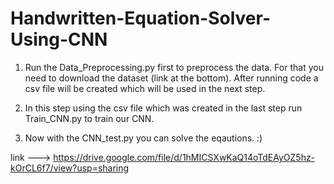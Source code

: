 # Handwritten-Equation-Solver-Using-CNN

1) Run the Data_Preprocessing.py first to preprocess the data. For that you need to download the dataset (link at the bottom).
After running code a csv file will be created which will be used in the next step.

2) In this step using the csv file which was created in the last step run Train_CNN.py to train our CNN.

3) Now with the CNN_test.py you can solve the eqautions. :)


link ---> https://drive.google.com/file/d/1hMICSXwKaQ14oTdEAyOZ5hz-kOrCL6f7/view?usp=sharing
